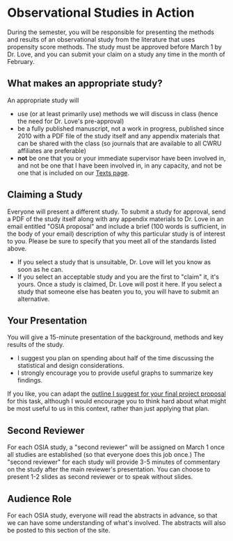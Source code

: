 # Observational Studies in Action

During the semester, you will be responsible for presenting the methods and results of an observational study from the literature that uses propensity score methods. The study must be approved before March 1 by Dr. Love, and you can submit your claim on a study any time in the month of February. 

## What makes an appropriate study?

An appropriate study will 

- use (or at least primarily use) methods we will discuss in class (hence the need for Dr. Love's pre-approval)
- be a fully published manuscript, not a work in progress, published since 2010 with a PDF file of the study itself and any appendix materials that can be shared with the class (so journals that are available to all CWRU affiliates are preferable)
- **not** be one that you or your immediate supervisor have been involved in, and not be one that I have been involved in, in any capacity, and not be one that is included on our [Texts page](https://github.com/THOMASELOVE/500-2018/tree/master/texts).

## Claiming a Study

Everyone will present a different study. To submit a study for approval, send a PDF of the study itself along with any appendix materials to Dr. Love in an email entitled "OSIA proposal" and include a brief (100 words is sufficient, in the body of your email) description of why this particular study is of interest to you. Please be sure to specify that you meet all of the standards listed above.

- If you select a study that is unsuitable, Dr. Love will let you know as soon as he can.
- If you select an acceptable study and you are the first to "claim" it, it's yours. Once a study is claimed, Dr. Love will post it here. If you select a study that someone else has beaten you to, you will have to submit an alternative.

## Your Presentation

You will give a 15-minute presentation of the background, methods and key results of the study. 

- I suggest you plan on spending about half of the time discussing the statistical and design considerations.
- I strongly encourage you to provide useful graphs to summarize key findings.

If you like, you can adapt the [outline I suggest for your final project proposal](https://github.com/THOMASELOVE/500-2018/tree/master/projects/final#the-presentation) for this task, although I would encourage you to think hard about what might be most useful to us in this context, rather than just applying that plan.

## Second Reviewer

For each OSIA study, a "second reviewer" will be assigned on March 1 once all studies are established (so that everyone does this job once.) The "second reviewer" for each study will provide 3-5 minutes of commentary on the study after the main reviewer's presentation. You can choose to present 1-2 slides as second reviewer or to speak without slides.

## Audience Role

For each OSIA study, everyone will read the abstracts in advance, so that we can have some understanding of what's involved. The abstracts will also be posted to this section of the site.
